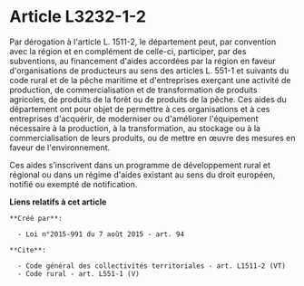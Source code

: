 # Article L3232-1-2

Par dérogation à l'article L. 1511-2, le département peut, par convention avec la région et en complément de celle-ci,
participer, par des subventions, au financement d'aides accordées par la région en faveur d'organisations de producteurs au
sens des articles L. 551-1 et suivants du code rural et de la pêche maritime et d'entreprises exerçant une activité de
production, de commercialisation et de transformation de produits agricoles, de produits de la forêt ou de produits de la
pêche. Ces aides du département ont pour objet de permettre à ces organisations et à ces entreprises d'acquérir, de
moderniser ou d'améliorer l'équipement nécessaire à la production, à la transformation, au stockage ou à la commercialisation
de leurs produits, ou de mettre en œuvre des mesures en faveur de l'environnement. 

Ces aides s'inscrivent dans un programme de développement rural et régional ou dans un régime d'aides existant au sens du
droit européen, notifié ou exempté de notification.

**Liens relatifs à cet article**

	**Créé par**:

	  - Loi n°2015-991 du 7 août 2015 - art. 94

	**Cite**:

	  - Code général des collectivités territoriales - art. L1511-2 (VT)
	  - Code rural - art. L551-1 (V)
